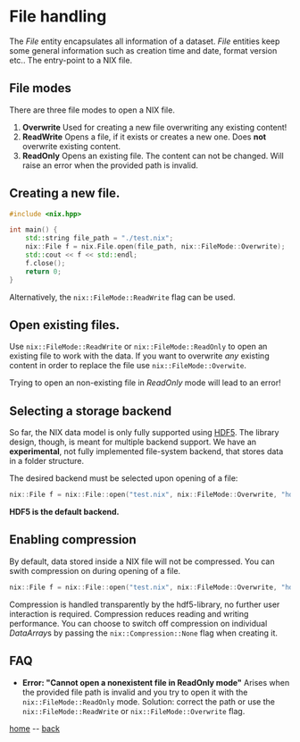# File handling

The *File* entity encapsulates all information of a dataset. *File*
entities keep some general information such as creation time and date, format
version etc.. The entry-point to a NIX file.

## File modes

There are three file modes to open a NIX file.

1. **Overwrite** Used for creating a new file overwriting any existing content!
2. **ReadWrite** Opens a file, if it exists or creates a new one. Does
   **not** overwrite existing content.
3. **ReadOnly** Opens an existing file. The content can not be
   changed. Will raise an error when the provided path is invalid.

## Creating a new file.

```c++
#include <nix.hpp>

int main() {
    std::string file_path = "./test.nix";
    nix::File f = nix.File.open(file_path, nix::FileMode::Overwrite);
    std::cout << f << std::endl;
    f.close();
    return 0;
}
```

Alternatively, the ``nix::FileMode::ReadWrite`` flag can be used.

## Open existing files.
Use ``nix::FileMode::ReadWrite`` or ``nix::FileMode::ReadOnly`` to
open an existing file to work with the data. If you want to overwrite
*any* existing content in order to replace the file use
``nix::FileMode::Overwite``.

Trying to open an non-existing file in *ReadOnly* mode will lead to an error!

## Selecting a storage backend
So far, the NIX data model is only fully supported
using [HDF5](https://www.hdfgroup.org). The library design, though, is
meant for multiple backend support. We have an **experimental**, not
fully implemented file-system backend, that stores data in a folder
structure.

The desired backend must be selected upon opening of a file:
```c++
nix::File f = nix::File::open("test.nix", nix::FileMode::Overwrite, "hdf5");
```

**HDF5 is the default backend.**

## Enabling compression

By default, data stored inside a NIX file will not be compressed. You
can swith compression on during opening of a file.

```c++
nix::File f = nix::File::open("test.nix", nix::FileMode::Overwrite, "hdf5", nix::Compression::DeflateNormal);
```

Compression is handled transparently by the hdf5-library, no further
user interaction is required. Compression reduces reading and writing
performance. You can choose to switch off compression on individual
*DataArray*s by passing the ``nix::Compression::None`` flag when
creating it.

## FAQ

* **Error: "Cannot open a nonexistent file in ReadOnly mode"** Arises
  when the provided file path is invalid and you try to open it with
  the ``nix::FileMode::ReadOnly`` mode. Solution: correct the path or
  use the ``nix::FileMode::ReadWrite`` or ``nix::FileMode::Overwrite``
  flag.


[home](./index.md) -- [back](./getting_started.md)
